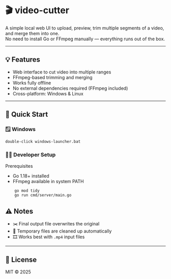 # 🎬 video-cutter

A simple local web UI to upload, preview, trim multiple segments of a video, and merge them into one.  
No need to install Go or FFmpeg manually — everything runs out of the box.

---

## 💡 Features

- Web interface to cut video into multiple ranges
- FFmpeg-based trimming and merging
- Works fully offline
- No external dependencies required (FFmpeg included)
- Cross-platform: Windows & Linux

---

## 🚀 Quick Start

### 🪟 Windows

```bash
double-click windows-launcher.bat
```

### 🧑‍💻 Developer Setup

Prerequisites
 - Go 1.18+ installed 
 - FFmpeg available in system PATH

```bash
    go mod tidy
    go run cmd/server/main.go
```


## ⚠️ Notes

- ✂️ Final output file overwrites the original
- 🧹 Temporary files are cleaned up automatically
- 🎞 Works best with `.mp4` input files

---

## 🧾 License

MIT © 2025
